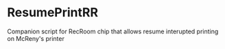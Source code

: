 # ResumePrintRR
Companion script for RecRoom chip that allows resume interupted printing on McReny's printer
